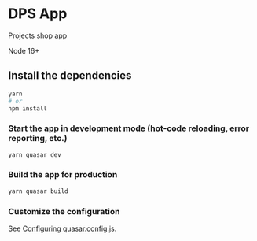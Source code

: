 # DPS App

Projects shop app

Node 16+


## Install the dependencies
```bash
yarn
# or
npm install
```

### Start the app in development mode (hot-code reloading, error reporting, etc.)
```bash
yarn quasar dev
```


### Build the app for production
```bash
yarn quasar build
```

### Customize the configuration
See [Configuring quasar.config.js](https://v2.quasar.dev/quasar-cli-vite/quasar-config-js).
